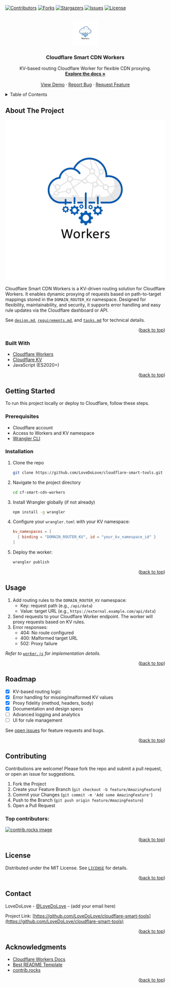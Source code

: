 <!-- Improved compatibility of back to top link: See: https://github.com/othneildrew/Best-README-Template/pull/73 -->
<a id="readme-top"></a>

[![Contributors][contributors-shield]][contributors-url]
[![Forks][forks-shield]][forks-url]
[![Stargazers][stars-shield]][stars-url]
[![Issues][issues-shield]][issues-url]
[![License][license-shield]][license-url]

<br />
<div align="center">
  <a href="https://github.com/LoveDoLove/cloudflare-smart-tools">
    <img src="images/logo.png" alt="Logo" width="80" height="80">
  </a>

<h3 align="center">Cloudflare Smart CDN Workers</h3>

  <p align="center">
    KV-based routing Cloudflare Worker for flexible CDN proxying.
    <br />
    <a href="https://github.com/LoveDoLove/cloudflare-smart-tools"><strong>Explore the docs »</strong></a>
    <br />
    <br />
    <a href="https://github.com/LoveDoLove/cloudflare-smart-tools">View Demo</a>
    &middot;
    <a href="https://github.com/LoveDoLove/cloudflare-smart-tools/issues/new?labels=bug&template=bug-report---.md">Report Bug</a>
    &middot;
    <a href="https://github.com/LoveDoLove/cloudflare-smart-tools/issues/new?labels=enhancement&template=feature-request---.md">Request Feature</a>
  </p>
</div>

<details>
  <summary>Table of Contents</summary>
  <ol>
    <li>
      <a href="#about-the-project">About The Project</a>
      <ul>
        <li><a href="#built-with">Built With</a></li>
      </ul>
    </li>
    <li>
      <a href="#getting-started">Getting Started</a>
      <ul>
        <li><a href="#prerequisites">Prerequisites</a></li>
        <li><a href="#installation">Installation</a></li>
      </ul>
    </li>
    <li><a href="#usage">Usage</a></li>
    <li><a href="#roadmap">Roadmap</a></li>
    <li><a href="#contributing">Contributing</a></li>
    <li><a href="#license">License</a></li>
    <li><a href="#contact">Contact</a></li>
    <li><a href="#acknowledgments">Acknowledgments</a></li>
  </ol>
</details>

## About The Project

[![Product Name Screen Shot][product-screenshot]](https://github.com/LoveDoLove/cloudflare-smart-tools)

Cloudflare Smart CDN Workers is a KV-driven routing solution for Cloudflare Workers. It enables dynamic proxying of requests based on path-to-target mappings stored in the `DOMAIN_ROUTER_KV` namespace. Designed for flexibility, maintainability, and security, it supports error handling and easy rule updates via the Cloudflare dashboard or API.

See [`design.md`](cf-smart-cdn-workers/design.md:1), [`requirements.md`](cf-smart-cdn-workers/requirements.md:1), and [`tasks.md`](cf-smart-cdn-workers/tasks.md:1) for technical details.

<p align="right">(<a href="#readme-top">back to top</a>)</p>

### Built With

* [Cloudflare Workers](https://workers.cloudflare.com/)
* [Cloudflare KV](https://developers.cloudflare.com/workers/runtime-apis/kv/)
* JavaScript (ES2020+)

<p align="right">(<a href="#readme-top">back to top</a>)</p>

## Getting Started

To run this project locally or deploy to Cloudflare, follow these steps.

### Prerequisites

* Cloudflare account
* Access to Workers and KV namespace
* [Wrangler CLI](https://developers.cloudflare.com/workers/wrangler/)

### Installation

1. Clone the repo
   ```sh
   git clone https://github.com/LoveDoLove/cloudflare-smart-tools.git
   ```
2. Navigate to the project directory
   ```sh
   cd cf-smart-cdn-workers
   ```
3. Install Wrangler globally (if not already)
   ```sh
   npm install -g wrangler
   ```
4. Configure your `wrangler.toml` with your KV namespace:
   ```toml
   kv_namespaces = [
     { binding = "DOMAIN_ROUTER_KV", id = "your_kv_namespace_id" }
   ]
   ```
5. Deploy the worker:
   ```sh
   wrangler publish
   ```

<p align="right">(<a href="#readme-top">back to top</a>)</p>

## Usage

1. Add routing rules to the `DOMAIN_ROUTER_KV` namespace:
   - Key: request path (e.g., `/api/data`)
   - Value: target URL (e.g., `https://external.example.com/api/data`)
2. Send requests to your Cloudflare Worker endpoint. The worker will proxy requests based on KV rules.
3. Error responses:
   - 404: No route configured
   - 400: Malformed target URL
   - 502: Proxy failure

_Refer to [`worker.js`](cf-smart-cdn-workers/worker.js:1) for implementation details._

<p align="right">(<a href="#readme-top">back to top</a>)</p>

## Roadmap

- [x] KV-based routing logic
- [x] Error handling for missing/malformed KV values
- [x] Proxy fidelity (method, headers, body)
- [x] Documentation and design specs
- [ ] Advanced logging and analytics
- [ ] UI for rule management

See [open issues](https://github.com/LoveDoLove/cloudflare-smart-tools/issues) for feature requests and bugs.

<p align="right">(<a href="#readme-top">back to top</a>)</p>

## Contributing

Contributions are welcome! Please fork the repo and submit a pull request, or open an issue for suggestions.

1. Fork the Project
2. Create your Feature Branch (`git checkout -b feature/AmazingFeature`)
3. Commit your Changes (`git commit -m 'Add some AmazingFeature'`)
4. Push to the Branch (`git push origin feature/AmazingFeature`)
5. Open a Pull Request

### Top contributors:

<a href="https://github.com/LoveDoLove/cloudflare-smart-tools/graphs/contributors">
  <img src="https://contrib.rocks/image?repo=LoveDoLove/cloudflare-smart-tools" alt="contrib.rocks image" />
</a>

<p align="right">(<a href="#readme-top">back to top</a>)</p>

## License

Distributed under the MIT License. See [`LICENSE`](../LICENSE) for details.

<p align="right">(<a href="#readme-top">back to top</a>)</p>

## Contact

LoveDoLove - [@LoveDoLove](https://twitter.com/LoveDoLove) - (add your email here)

Project Link: [https://github.com/LoveDoLove/cloudflare-smart-tools](https://github.com/LoveDoLove/cloudflare-smart-tools)

<p align="right">(<a href="#readme-top">back to top</a>)</p>

## Acknowledgments

* [Cloudflare Workers Docs](https://developers.cloudflare.com/workers/)
* [Best README Template](https://github.com/othneildrew/Best-README-Template)
* [contrib.rocks](https://contrib.rocks)

<p align="right">(<a href="#readme-top">back to top</a>)</p>

<!-- MARKDOWN LINKS & IMAGES -->
[contributors-shield]: https://img.shields.io/github/contributors/LoveDoLove/cloudflare-smart-tools.svg?style=for-the-badge
[contributors-url]: https://github.com/LoveDoLove/cloudflare-smart-tools/graphs/contributors
[forks-shield]: https://img.shields.io/github/forks/LoveDoLove/cloudflare-smart-tools.svg?style=for-the-badge
[forks-url]: https://github.com/LoveDoLove/cloudflare-smart-tools/network/members
[stars-shield]: https://img.shields.io/github/stars/LoveDoLove/cloudflare-smart-tools.svg?style=for-the-badge
[stars-url]: https://github.com/LoveDoLove/cloudflare-smart-tools/stargazers
[issues-shield]: https://img.shields.io/github/issues/LoveDoLove/cloudflare-smart-tools.svg?style=for-the-badge
[issues-url]: https://github.com/LoveDoLove/cloudflare-smart-tools/issues
[license-shield]: https://img.shields.io/github/license/LoveDoLove/cloudflare-smart-tools.svg?style=for-the-badge
[license-url]: https://github.com/LoveDoLove/cloudflare-smart-tools/blob/master/LICENSE
[linkedin-shield]: https://img.shields.io/badge/-LinkedIn-black.svg?style=for-the-badge&logo=linkedin&colorB=555
[linkedin-url]: https://linkedin.com/in/
[product-screenshot]: images/logo.png